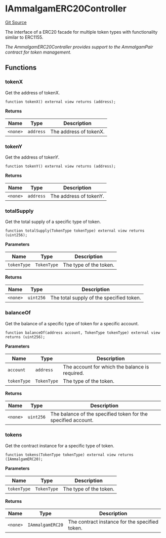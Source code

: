 # IAmmalgamERC20Controller
[Git Source](https://github.com/Ammalgam-Protocol/core-v1/blob/55eccbeef5b0ef289c29a5edda7e20c492c25998/contracts/interfaces/tokens/IAmmalgamERC20Controller.sol)

The interface of a ERC20 facade for multiple token types with functionality similar to ERC1155.

*The AmmalgamERC20Contraller provides support to the AmmalgamPair contract for token management.*


## Functions
### tokenX

Get the address of tokenX.


```solidity
function tokenX() external view returns (address);
```
**Returns**

|Name|Type|Description|
|----|----|-----------|
|`<none>`|`address`|The address of tokenX.|


### tokenY

Get the address of tokenY.


```solidity
function tokenY() external view returns (address);
```
**Returns**

|Name|Type|Description|
|----|----|-----------|
|`<none>`|`address`|The address of tokenY.|


### totalSupply

Get the total supply of a specific type of token.


```solidity
function totalSupply(TokenType tokenType) external view returns (uint256);
```
**Parameters**

|Name|Type|Description|
|----|----|-----------|
|`tokenType`|`TokenType`|The type of the token.|

**Returns**

|Name|Type|Description|
|----|----|-----------|
|`<none>`|`uint256`|The total supply of the specified token.|


### balanceOf

Get the balance of a specific type of token for a specific account.


```solidity
function balanceOf(address account, TokenType tokenType) external view returns (uint256);
```
**Parameters**

|Name|Type|Description|
|----|----|-----------|
|`account`|`address`|The account for which the balance is required.|
|`tokenType`|`TokenType`|The type of the token.|

**Returns**

|Name|Type|Description|
|----|----|-----------|
|`<none>`|`uint256`|The balance of the specified token for the specified account.|


### tokens

Get the contract instance for a specific type of token.


```solidity
function tokens(TokenType tokenType) external view returns (IAmmalgamERC20);
```
**Parameters**

|Name|Type|Description|
|----|----|-----------|
|`tokenType`|`TokenType`|The type of the token.|

**Returns**

|Name|Type|Description|
|----|----|-----------|
|`<none>`|`IAmmalgamERC20`|The contract instance for the specified token.|


